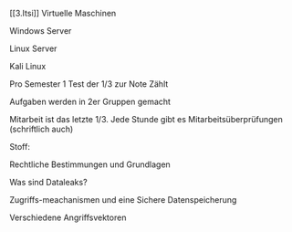 [[3.Itsi]]
Virtuelle Maschinen

Windows Server

Linux Server

Kali Linux

Pro Semester 1 Test der 1/3 zur Note Zählt

Aufgaben werden in 2er Gruppen gemacht

Mitarbeit ist das letzte 1/3. Jede Stunde gibt es Mitarbeitsüberprüfungen (schriftlich auch)

Stoff:

Rechtliche Bestimmungen und Grundlagen

Was sind Dataleaks?

Zugriffs-meachanismen und eine Sichere Datenspeicherung

Verschiedene Angriffsvektoren